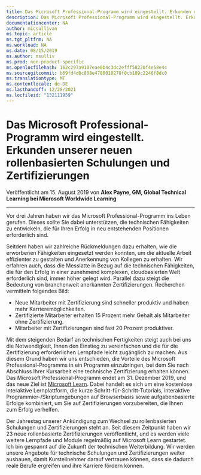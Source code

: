 ```yaml
---
title: Das Microsoft Professional-Programm wird eingestellt. Erkunden unserer neuen rollenbasierten Schulungen und Zertifizierungen | Microsoft-Dokumentation
description: Das Microsoft Professional-Programm wird eingestellt. Erkunden unserer neuen rollenbasierten Schulungen und Zertifizierungen
documentationcenter: NA
author: micsullivan
ms.topic: article
ms.tgt_pltfrm: NA
ms.workload: NA
ms.date: 08/15/2019
ms.author: msulliv
ms.prod: non-product-specific
ms.openlocfilehash: 162c297a9107eae0b4c3dc2efff58220f4e58e44
ms.sourcegitcommit: b69fd4d0c808e4780010278f0cb189c2246f8dc0
ms.translationtype: MT
ms.contentlocale: de-DE
ms.lasthandoff: 12/28/2021
ms.locfileid: "132111959"
---
```

# <a name="microsoft-professional-program-is-retiring-explore-our-new-role-based-training-and-certifications"></a>Das Microsoft Professional-Programm wird eingestellt. Erkunden unserer neuen rollenbasierten Schulungen und Zertifizierungen

Veröffentlicht am 15. August 2019 von **Alex Payne, GM, Global Technical Learning bei Microsoft Worldwide Learning**

___

Vor drei Jahren haben wir das Microsoft Professional-Programm ins Leben gerufen. Dieses sollte Sie dabei unterstützen, die technischen Fähigkeiten zu entwickeln, die für Ihren Erfolg in neu entstehenden Positionen erforderlich sind.

Seitdem haben wir zahlreiche Rückmeldungen dazu erhalten, wie die erworbenen Fähigkeiten eingesetzt werden konnten, um die aktuelle Arbeit effizienter zu gestalten und Anerkennung von Kollegen zu erhalten.  Wir erfahren auch, dass die Messlatte in Bezug auf die technischen Fähigkeiten, die für den Erfolg in einer zunehmend komplexen, cloudbasierten Welt erforderlich sind, immer höher gelegt wird. Parallel dazu steigt die Bedeutung von branchenweit anerkannten Zertifizierungen. Recherchen vermitteln folgendes Bild:

- Neue Mitarbeiter mit Zertifizierung sind schneller produktiv und haben mehr Karrieremöglichkeiten.
- Zertifizierte Mitarbeiter erhalten 15 Prozent mehr Gehalt als Mitarbeiter ohne Zertifizierung.
- Mitarbeiter mit Zertifizierungen sind fast 20 Prozent produktiver.

Mit dem steigenden Bedarf an technischen Fertigkeiten steigt auch bei uns die Notwendigkeit, Ihnen den Einstieg zu vereinfachen und die für die Zertifizierung erforderlichen Lernpfade leicht zugänglich zu machen. Aus diesem Grund haben wir uns entschieden, die Vorteile des Microsoft Professional-Programms in ein Programm einzubringen, bei dem Sie nach Abschluss Ihrer Kursarbeit eine technische Zertifizierung erhalten können. Das Microsoft Professional-Programm endet am 31. Dezember 2019, und das neue Ziel ist [Microsoft Learn](https://docs.microsoft.com/learn/). Dabei handelt es sich um eine kostenlose interaktive Lernplattform, die kurze Schritt-für-Schritt-Tutorials, interaktive Programmier-/Skriptumgebungen auf Browserbasis sowie aufgabenbasierte Erfolge kombiniert, um Sie auf Zertifizierungen vorzubereiten, die Ihnen zum Erfolg verhelfen.

Der Jahrestag unserer Ankündigung zum Wechsel zu rollenbasierten Schulungen und Zertifizierungen steht an. Seit diesem Zeitpunkt haben wir 23 neue rollenbasierte Zertifizierungen veröffentlicht, und es werden viele weitere Lernpfade und Module regelmäßig auf Microsoft Learn gestartet. Ich bin gespannt auf die Zukunft der technischen Weiterbildung. Wir werden unsere Angebote für technische Schulungen und Zertifizierungen weiter ausbauen, damit Kursteilnehmer darauf vertrauen können, dass sie dadurch reale Berufe ergreifen und ihre Karriere fördern können.